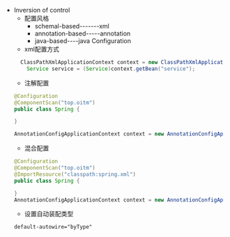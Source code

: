 - Inversion of control 
    - 配置风格
        - schemal-based-------xml
        - annotation-based-----annotation
        - java-based----java Configuration
    - xml配置方式
    ```java
      ClassPathXmlApplicationContext context = new ClassPathXmlApplicationContext("classpath:spring.xml");
        Service service = (Service)context.getBean("service");
    ```
    - 注解配置
    ```java
    @Configuration
    @ComponentScan("top.oitm")
    public class Spring {
    
    }
    
    AnnotationConfigApplicationContext context = new AnnotationConfigApplicationContext(Spring.class);
    ```
    - 混合配置
    ```java
    @Configuration
    @ComponentScan("top.oitm")
    @ImportResource("classpath:spring.xml")
    public class Spring {
    
    }    
    AnnotationConfigApplicationContext context = new AnnotationConfigApplicationContext(Spring.class);
    ```
    - 设置自动装配类型
    ```
    default-autowire="byType"
    ``` 